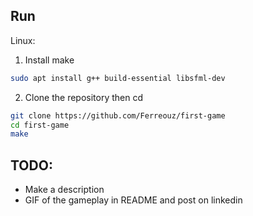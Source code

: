 
## Run

Linux:

1. Install make
```bash 
sudo apt install g++ build-essential libsfml-dev
```
2. Clone the repository then cd
```bash
git clone https://github.com/Ferreouz/first-game
cd first-game
make
```

## TODO: 

- Make a description
- GIF of the gameplay in README and post on linkedin
